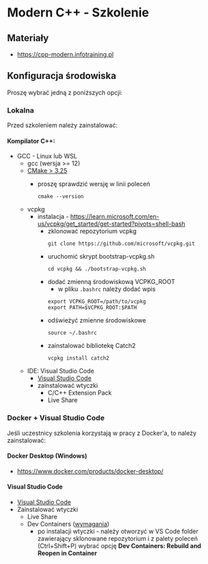 # Modern C++ - Szkolenie

## Materiały

* https://cpp-modern.infotraining.pl

## Konfiguracja środowiska

Proszę wybrać jedną z poniższych opcji:

### Lokalna

Przed szkoleniem należy zainstalować:

#### Kompilator C++:
  * GCC - Linux lub WSL
    * gcc (wersja >= 12)
    * [CMake > 3.25](https://cmake.org/)
      * proszę sprawdzić wersję w linii poleceń        
  
        ```
        cmake --version
        ```
    * vcpkg
      * instalacja - https://learn.microsoft.com/en-us/vcpkg/get_started/get-started?pivots=shell-bash
        * zklonować repozytorium vcpkg
          ```
          git clone https://github.com/microsoft/vcpkg.git
          ```
        * uruchomić skrypt bootstrap-vcpkg.sh
          ```
          cd vcpkg && ./bootstrap-vcpkg.sh
          ``` 
        * dodać zmienną środowiskową VCPKG_ROOT
          * w pliku `.bashrc` należy dodać wpis
          ```
          export VCPKG_ROOT=/path/to/vcpkg
          export PATH=$VCPKG_ROOT:$PATH
          ```        
        * odświeżyć zmienne środowiskowe
          ```
          source ~/.bashrc
          ```
        * zainstalować bibliotekę Catch2
          ```
          vcpkg install catch2
          ```
    * IDE: Visual Studio Code
      * [Visual Studio Code](https://code.visualstudio.com/)
      * zainstalować wtyczki
        * C/C++ Extension Pack
        * Live Share

### Docker + Visual Studio Code

Jeśli uczestnicy szkolenia korzystają w pracy z Docker'a, to należy zainstalować:

#### Docker Desktop (Windows)

* https://www.docker.com/products/docker-desktop/

#### Visual Studio Code

* [Visual Studio Code](https://code.visualstudio.com/)
* Zainstalować wtyczki
  * Live Share
  * Dev Containers ([wymagania](https://code.visualstudio.com/docs/devcontainers/containers#_system-requirements))
    * po instalacji wtyczki - należy otworzyć w VS Code folder zawierający sklonowane repozytorium i
      z palety poleceń (Ctrl+Shift+P) wybrać opcję **Dev Containers: Rebuild and Reopen in Container**